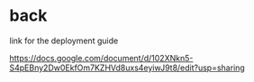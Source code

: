 # back

link for the deployment guide 

https://docs.google.com/document/d/102XNkn5-S4pEBny2Dw0EkfOm7KZHVd8uxs4eyiwJ9t8/edit?usp=sharing
